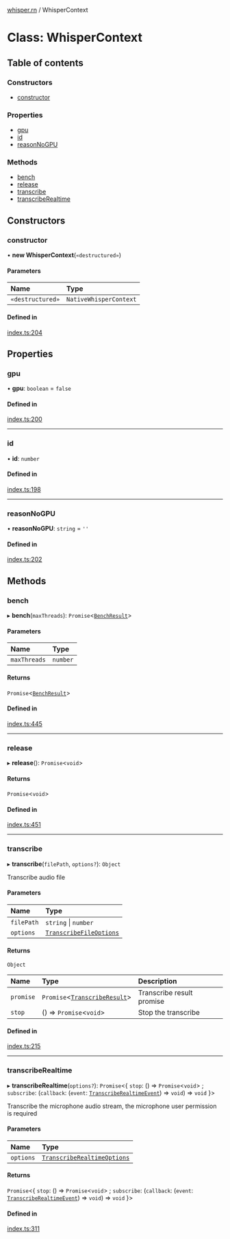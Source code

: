 [whisper.rn](../README.md) / WhisperContext

# Class: WhisperContext

## Table of contents

### Constructors

- [constructor](WhisperContext.md#constructor)

### Properties

- [gpu](WhisperContext.md#gpu)
- [id](WhisperContext.md#id)
- [reasonNoGPU](WhisperContext.md#reasonnogpu)

### Methods

- [bench](WhisperContext.md#bench)
- [release](WhisperContext.md#release)
- [transcribe](WhisperContext.md#transcribe)
- [transcribeRealtime](WhisperContext.md#transcriberealtime)

## Constructors

### constructor

• **new WhisperContext**(`«destructured»`)

#### Parameters

| Name | Type |
| :------ | :------ |
| `«destructured»` | `NativeWhisperContext` |

#### Defined in

[index.ts:204](https://github.com/Shonn-Li/whisper.rn/blob/512126a/src/index.ts#L204)

## Properties

### gpu

• **gpu**: `boolean` = `false`

#### Defined in

[index.ts:200](https://github.com/Shonn-Li/whisper.rn/blob/512126a/src/index.ts#L200)

___

### id

• **id**: `number`

#### Defined in

[index.ts:198](https://github.com/Shonn-Li/whisper.rn/blob/512126a/src/index.ts#L198)

___

### reasonNoGPU

• **reasonNoGPU**: `string` = `''`

#### Defined in

[index.ts:202](https://github.com/Shonn-Li/whisper.rn/blob/512126a/src/index.ts#L202)

## Methods

### bench

▸ **bench**(`maxThreads`): `Promise`\<[`BenchResult`](../README.md#benchresult)\>

#### Parameters

| Name | Type |
| :------ | :------ |
| `maxThreads` | `number` |

#### Returns

`Promise`\<[`BenchResult`](../README.md#benchresult)\>

#### Defined in

[index.ts:445](https://github.com/Shonn-Li/whisper.rn/blob/512126a/src/index.ts#L445)

___

### release

▸ **release**(): `Promise`\<`void`\>

#### Returns

`Promise`\<`void`\>

#### Defined in

[index.ts:451](https://github.com/Shonn-Li/whisper.rn/blob/512126a/src/index.ts#L451)

___

### transcribe

▸ **transcribe**(`filePath`, `options?`): `Object`

Transcribe audio file

#### Parameters

| Name | Type |
| :------ | :------ |
| `filePath` | `string` \| `number` |
| `options` | [`TranscribeFileOptions`](../README.md#transcribefileoptions) |

#### Returns

`Object`

| Name | Type | Description |
| :------ | :------ | :------ |
| `promise` | `Promise`\<[`TranscribeResult`](../README.md#transcriberesult)\> | Transcribe result promise |
| `stop` | () => `Promise`\<`void`\> | Stop the transcribe |

#### Defined in

[index.ts:215](https://github.com/Shonn-Li/whisper.rn/blob/512126a/src/index.ts#L215)

___

### transcribeRealtime

▸ **transcribeRealtime**(`options?`): `Promise`\<\{ `stop`: () => `Promise`\<`void`\> ; `subscribe`: (`callback`: (`event`: [`TranscribeRealtimeEvent`](../README.md#transcriberealtimeevent)) => `void`) => `void`  }\>

Transcribe the microphone audio stream, the microphone user permission is required

#### Parameters

| Name | Type |
| :------ | :------ |
| `options` | [`TranscribeRealtimeOptions`](../README.md#transcriberealtimeoptions) |

#### Returns

`Promise`\<\{ `stop`: () => `Promise`\<`void`\> ; `subscribe`: (`callback`: (`event`: [`TranscribeRealtimeEvent`](../README.md#transcriberealtimeevent)) => `void`) => `void`  }\>

#### Defined in

[index.ts:311](https://github.com/Shonn-Li/whisper.rn/blob/512126a/src/index.ts#L311)
